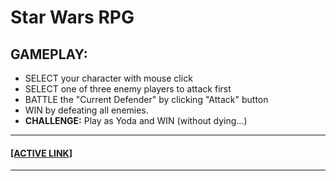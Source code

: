 # Star Wars RPG

## GAMEPLAY:

* SELECT your character with mouse click
* SELECT one of three enemy players to attack first
* BATTLE the "Current Defender" by clicking "Attack" button
* WIN by defeating all enemies.
* **CHALLENGE:** Play as Yoda and WIN (without dying...)

<hr>

<a href="https://philiptd5000.github.io/unit-4-game/" target="_blank"><h4>[ACTIVE LINK]</h4></a>

<hr>


